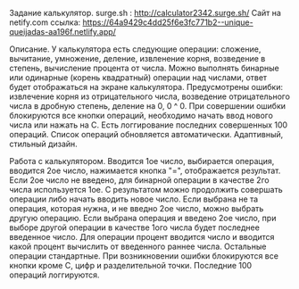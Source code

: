 Задание калькулятор.
surge.sh : http://calculator2342.surge.sh/
Сайт на netify.com ссылка: https://64a9429c4dd25f6e3fc771b2--unique-queijadas-aa196f.netlify.app/

Описание.
У калькулятора есть следующие операции: сложение, вычитание, умножение, деление, извленение корня, возведение в степень, вычисление процента от числа.
Можно выполнять бинарные или одинарные (корень квадратный) операции над числами, ответ будет отображаться на экране калькулятора.
Предусмотрены ошибки: извлечение корня из отрицательного числа, возведение отрицательного числа в дробную степень, деление на 0, 0 ^ 0.
При совершении ошибки блокируются все кнопки операций, необходимо начать ввод нового числа или нажать на C.
Есть логгирование последних совершенных 100 операций. Список операций обновляется автоматически.
Адаптивный, стильный дизайн.

Работа с калькулятором.
Вводится 1ое число, выбирается операция, вводится 2ое число, нажимается кнопка "=", отображается результат. Если 2ое число не введено, для бинарной операции в качестве 2го числа используется 1ое. С результатом можно продолжить совершать операции либо начать вводить новое число. 
Если выбрана не та операция, которая нужна, и не введно 2ое число, можно выбрать другую операцию.
Если выбрана операция и введено 2ое число, при выборе другой операции в качестве 1ого числа будет последнее введенное число. 
Для операции процент вводится число и вводится какой процент вычислить от введенного раннее числа. Остальные операции стандартные.
При возникновении ошибки блокируются все кнопки кроме С, цифр и разделительной точки.
Последние 100 операций логгируются.
